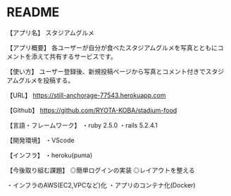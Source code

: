 # README
【アプリ名】
スタジアムグルメ

【アプリ概要】
各ユーザーが自分が食べたスタジアムグルメを写真とともにコメントを添えて共有するサービスです。

【使い方】
ユーザー登録後、新規投稿ページから写真とコメント付きでスタジアムグルメを投稿する。

【URL】
https://still-anchorage-77543.herokuapp.com

【Github】
https://github.com/RYOTA-KOBA/stadium-food


【言語・フレームワーク】
・ruby 2.5.0
・rails 5.2.4.1

【開発環境】
・VScode

【インフラ】
・heroku(puma)

【今後取り組む課題】
◎簡単ログインの実装
◎レイアウトを整える

・インフラのAWS(EC2,VPCなど)化
・アプリのコンテナ化(Docker)



